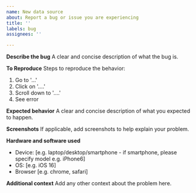 ```yaml
---
name: New data source
about: Report a bug or issue you are experiencing
title: ''
labels: bug
assignees: ''

---
```


**Describe the bug**
A clear and concise description of what the bug is.

**To Reproduce**
Steps to reproduce the behavior:
1. Go to '...'
2. Click on '....'
3. Scroll down to '....'
4. See error

**Expected behavior**
A clear and concise description of what you expected to happen.

**Screenshots**
If applicable, add screenshots to help explain your problem.

**Hardware and software used**
 - Device: [e.g. laptop/desktop/smartphone - if smartphone, please specify model e.g. iPhone6]
 - OS: [e.g. iOS 16]
 - Browser [e.g. chrome, safari]

**Additional context**
Add any other context about the problem here.